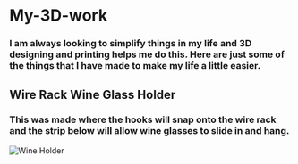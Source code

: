 # My-3D-work
### I am always looking to simplify things in my life and 3D designing and printing helps me do this. Here are just some of the things that I have made to make my life a little easier.

## Wire Rack Wine Glass Holder
### This was made where the hooks will snap onto the wire rack and the strip below will allow wine glasses to slide in and hang.
![Wine Holder]()